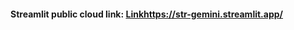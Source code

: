 #### Streamlit public cloud link: [Link](https://str-gemini.streamlit.app/)https://str-gemini.streamlit.app/
